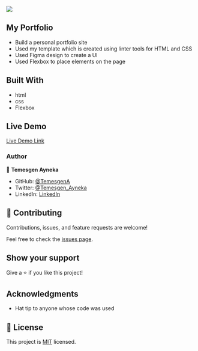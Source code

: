 ![](https://img.shields.io/badge/Microverse-blueviolet)

## My Portfolio

- Build a personal portfolio site
- Used my template which is created using linter tools for HTML and CSS
- Used Figma design to create a UI
- Used Flexbox to place elements on the page

## Built With

- html
- css
- Flexbox

## Live Demo

[Live Demo Link](https://temesgena.github.io/Portfolio-mobile/)

### Author

👤 **Temesgen Ayneka**

- GitHub: [@TemesgenA](https://github.com/TemesgenA)
- Twitter: [@Temesgen_Ayneka](https://twitter.com/Temesgen_Ayneka)
- LinkedIn: [LinkedIn](https://www.linkedin.com/in/temesgen-ayneka/)

## 🤝 Contributing

Contributions, issues, and feature requests are welcome!

Feel free to check the [issues page](../../issues/).

## Show your support

Give a ⭐️ if you like this project!

## Acknowledgments

- Hat tip to anyone whose code was used


## 📝 License

This project is [MIT](./MIT.md) licensed.
